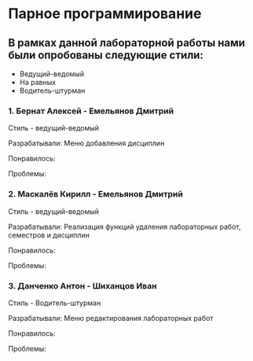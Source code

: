 # Парное программирование
## В рамках данной лабораторной работы нами были опробованы следующие стили:

 * Ведущий-ведомый
 * На равных
 * Водитель-штурман


### 1. Бернат Алексей - Емельянов Дмитрий
Стиль - ведущий-ведомый

Разрабатывали:
Меню добавления дисциплин

Понравилось:

Проблемы:

### 2. Маскалёв Кирилл - Емельянов Дмитрий
Стиль - ведущий-ведомый

Разрабатывали:
Реализация функций удаления лабораторных работ, семестров и дисциплин

Понравилось:

Проблемы:

### 3. Данченко Антон - Шиханцов Иван
Стиль - Водитель-штурман

Разрабатывали:
Меню редактирования лабораторных работ

Понравилось:

Проблемы:

